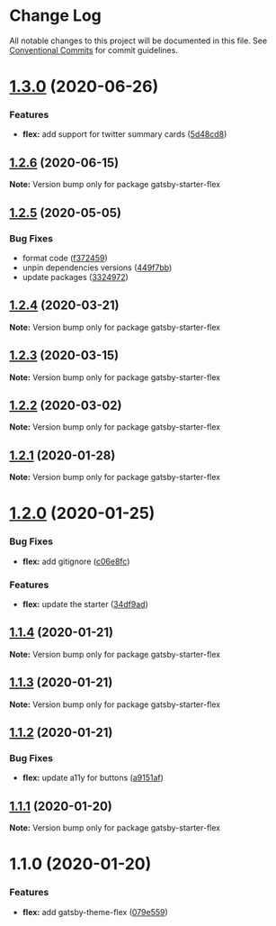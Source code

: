# Change Log

All notable changes to this project will be documented in this file.
See [Conventional Commits](https://conventionalcommits.org) for commit guidelines.

# [1.3.0](https://github.com/arshad/gatsby-starter-flex/compare/gatsby-starter-flex@1.2.6...gatsby-starter-flex@1.3.0) (2020-06-26)


### Features

* **flex:** add support for twitter summary cards ([5d48cd8](https://github.com/arshad/gatsby-starter-flex/commit/5d48cd8d8d18530c2bf0f7d46481498e2d085e9b))





## [1.2.6](https://github.com/arshad/gatsby-starter-flex/compare/gatsby-starter-flex@1.2.5...gatsby-starter-flex@1.2.6) (2020-06-15)

**Note:** Version bump only for package gatsby-starter-flex





## [1.2.5](https://github.com/arshad/gatsby-starter-flex/compare/gatsby-starter-flex@1.2.4...gatsby-starter-flex@1.2.5) (2020-05-05)


### Bug Fixes

* format code ([f372459](https://github.com/arshad/gatsby-starter-flex/commit/f3724590eded596fd42c0e2f9ef3785140a97d92))
* unpin dependencies versions ([449f7bb](https://github.com/arshad/gatsby-starter-flex/commit/449f7bb84cc2fd566f065b3d96c28a7ab64a1de8))
* update packages ([3324972](https://github.com/arshad/gatsby-starter-flex/commit/3324972976ec6a766b24078e1ec3b4a6414ae211))





## [1.2.4](https://github.com/arshad/gatsby-starter-flex/compare/gatsby-starter-flex@1.2.3...gatsby-starter-flex@1.2.4) (2020-03-21)

**Note:** Version bump only for package gatsby-starter-flex





## [1.2.3](https://github.com/arshad/gatsby-starter-flex/compare/gatsby-starter-flex@1.2.2...gatsby-starter-flex@1.2.3) (2020-03-15)

**Note:** Version bump only for package gatsby-starter-flex





## [1.2.2](https://github.com/arshad/gatsby-starter-flex/compare/gatsby-starter-flex@1.2.1...gatsby-starter-flex@1.2.2) (2020-03-02)

**Note:** Version bump only for package gatsby-starter-flex





## [1.2.1](https://github.com/arshad/gatsby-starter-flex/compare/gatsby-starter-flex@1.2.0...gatsby-starter-flex@1.2.1) (2020-01-28)

**Note:** Version bump only for package gatsby-starter-flex





# [1.2.0](https://github.com/arshad/gatsby-starter-flex/compare/gatsby-starter-flex@1.1.4...gatsby-starter-flex@1.2.0) (2020-01-25)


### Bug Fixes

* **flex:** add gitignore ([c06e8fc](https://github.com/arshad/gatsby-starter-flex/commit/c06e8fcd7ea8457fddd1301d70fa26357f57053b))


### Features

* **flex:** update the starter ([34df9ad](https://github.com/arshad/gatsby-starter-flex/commit/34df9add1574ff020276f53b631a83e7c2f814b9))





## [1.1.4](https://github.com/arshad/gatsby-starter-flex/compare/gatsby-starter-flex@1.1.3...gatsby-starter-flex@1.1.4) (2020-01-21)

**Note:** Version bump only for package gatsby-starter-flex





## [1.1.3](https://github.com/arshad/gatsby-starter-flex/compare/gatsby-starter-flex@1.1.2...gatsby-starter-flex@1.1.3) (2020-01-21)

**Note:** Version bump only for package gatsby-starter-flex





## [1.1.2](https://github.com/arshad/gatsby-starter-flex/compare/gatsby-starter-flex@1.1.1...gatsby-starter-flex@1.1.2) (2020-01-21)


### Bug Fixes

* **flex:** update a11y for buttons ([a9151af](https://github.com/arshad/gatsby-starter-flex/commit/a9151af381466e5f5cc7cff14a8a08bb752235ca))





## [1.1.1](https://github.com/arshad/gatsby-starter-flex/compare/gatsby-starter-flex@1.1.0...gatsby-starter-flex@1.1.1) (2020-01-20)

**Note:** Version bump only for package gatsby-starter-flex

# 1.1.0 (2020-01-20)

### Features

- **flex:** add gatsby-theme-flex ([079e559](https://github.com/arshad/gatsby-starter-flex/commit/079e55914791f735cbbfe492dd6bb0b3d9ac12ad))
